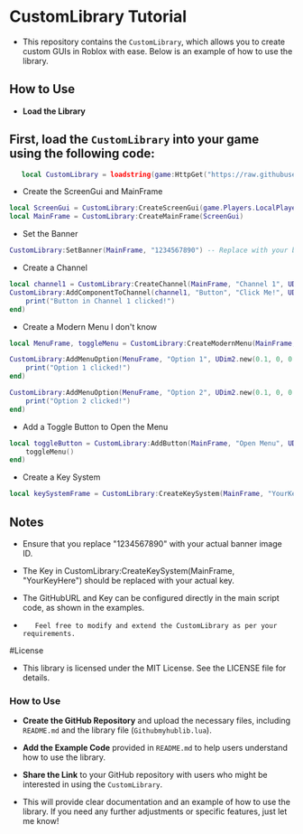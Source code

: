 # CustomLibrary Tutorial

- This repository contains the `CustomLibrary`, which allows you to create custom GUIs in Roblox with ease. Below is an example of how to use the library.

## How to Use

- **Load the Library**

##   First, load the `CustomLibrary` into your game using the following code:

```lua
   local CustomLibrary = loadstring(game:HttpGet("https://raw.githubusercontent.com/Daviboycool/Hellos-cmds/main/.github/Githubmyhublib.lua"))()
```

- Create the ScreenGui and MainFrame

```lua
local ScreenGui = CustomLibrary:CreateScreenGui(game.Players.LocalPlayer:WaitForChild("PlayerGui"))
local MainFrame = CustomLibrary:CreateMainFrame(ScreenGui)
```
- Set the Banner

```lua
CustomLibrary:SetBanner(MainFrame, "1234567890") -- Replace with your banner image ID
```

- Create a Channel

```lua
local channel1 = CustomLibrary:CreateChannel(MainFrame, "Channel 1", UDim2.new(0, 0, 0.2, 0), UDim2.new(0.4, 0, 0.6, 0))
CustomLibrary:AddComponentToChannel(channel1, "Button", "Click Me!", UDim2.new(0.1, 0, 0.2, 0), UDim2.new(0.8, 0, 0.1, 0), function()
    print("Button in Channel 1 clicked!")
end)
```

- Create a Modern Menu I don't know 

```lua
local MenuFrame, toggleMenu = CustomLibrary:CreateModernMenu(MainFrame, "Options Menu")

CustomLibrary:AddMenuOption(MenuFrame, "Option 1", UDim2.new(0.1, 0, 0.2, 0), UDim2.new(0.8, 0, 0.1, 0), function()
    print("Option 1 clicked!")
end)

CustomLibrary:AddMenuOption(MenuFrame, "Option 2", UDim2.new(0.1, 0, 0.35, 0), UDim2.new(0.8, 0, 0.1, 0), function()
    print("Option 2 clicked!")
end)
```

- Add a Toggle Button to Open the Menu

```lua
local toggleButton = CustomLibrary:AddButton(MainFrame, "Open Menu", UDim2.new(0.1, 0, 0.8, 0), UDim2.new(0.8, 0, 0.1, 0), function()
    toggleMenu()
end)
```

- Create a Key System

```lua
local keySystemFrame = CustomLibrary:CreateKeySystem(MainFrame, "YourKeyHere")
```

## Notes
- Ensure that you replace "1234567890" with your actual banner image ID.

- The Key in CustomLibrary:CreateKeySystem(MainFrame, "YourKeyHere") should be replaced with your actual key.

- The GitHubURL and Key can be configured directly in the main script code, as shown in the examples.

-        Feel free to modify and extend the CustomLibrary as per your requirements.
#License

- This library is licensed under the MIT License. See the LICENSE file for details.


### How to Use

- **Create the GitHub Repository** and upload the necessary files, including `README.md` and the library file (`Githubmyhublib.lua`).

- **Add the Example Code** provided in `README.md` to help users understand how to use the library.

- **Share the Link** to your GitHub repository with users who might be interested in using the `CustomLibrary`.

- This will provide clear documentation and an example of how to use the library. If you need any further adjustments or specific features, just let me know!

